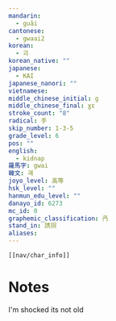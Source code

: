 ```yaml
---
mandarin:
  - guǎi
cantonese:
  - gwaai2
korean:
  - 괴
korean_native: ""
japanese:
  - KAI
japanese_nanori: ""
vietnamese:
middle_chinese_initial: g
middle_chinese_final: ɣɛ
stroke_count: "8"
radical: 手
skip_number: 1-3-5
grade_level: 6
pos: ""
english:
  - kidnap
羅馬字: gwai
韓文: 괘
joyo_level: 高等
hsk_level: ""
hanmun_edu_level: ""
danayo_id: 6273
mc_id: 0
graphemic_classification: 冎
stand_in: 誘拐
aliases:
---
```

```meta-bind-embed
[[nav/char_info]]
```

# Notes
I'm shocked its not old

